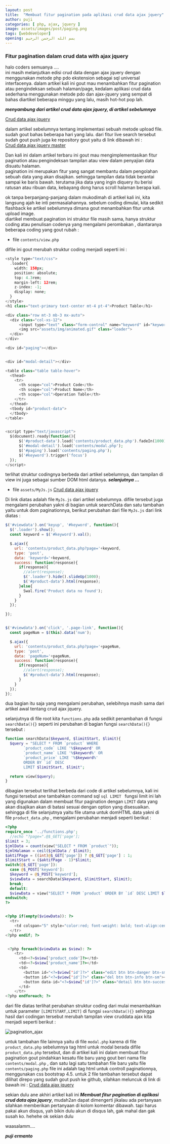 ```yaml
---
layout: post
title:  "Membuat fitur pagination pada aplikasi crud data ajax jquery"
author: puji
categories: [ php, ajax, jquery ]
image: assets/images/post/paging.png
tags: [webdeveloper]
opening: بسم الله الرحمن الرحيم
---  
```



### Fitur pagination dalam crud data with ajax jquery  
halo coders semuanya ....  
ini masih melanjutkan edisi crud data dengan ajax jquery dengan menggunakan metode php pdo ekstension sebagai sql universal interfacenya.  dalam artikel kali ini gout mau menambahkan fitur pagination atau pengindeksan sebuah halaman/page, kedalam aplikasi crud data sederhana menggunakan metode pdo dan ajax-jquery yang sempat di bahas diartikel beberapa minggu yang lalu, masih hot-hot pop lah.  

***menyambung dari artikel crud data ajax jquery, di artikel sebelumnya***  

[Crud data ajax jquery](https://codesyariah122.github.io/php/pdo/ajax/jquery/crud-data-dengan-jquery-ajax/ "Crud data sederhana dengan ajax jquery")  

dalam artikel sebelumnya tentang implementasi sebuah metode upload file.  sudah gout bahas beberapa hari yang lalu. dari fitur live search tersebut sudah gout push juga ke repository gout yaitu di link dibawah ini :  
[Crud data ajax jquery master](https://github.com/codesyariah122/crud-data-with-php-PDO-Jquery-ajax/tree/with_upload "Crud data sederhana dengan ajax jquery")  

Dan kali ini dalam artikel terbaru ini gout mau mengimplementasikan fitur pagination atau pengindeksan tampilan atau view dalam penyajian data disuatu halaman.  
pagination ini merupakan fitur yang sangat membantu dalam pengolahan sebuah data yang akan disajikan. sehingga tampilan data tidak berantai sampai ke baris bawah. terutama jika data yang ingin diquery itu berisi ratusan atau ribuan data, kebayang dong harus scroll halaman berapa kali.  

ok tanpa berpanjang-panjang dalam mukodimah di artikel kali ini, kita langsung ajah ke inti permasalahannya. sebelum coding dimulai, kita sedikit flashback ke artikel sebelumnya dimana gout menambahkan fitur untuk upload image.  
diartikel membuat pagination ini struktur file masih sama, hanya struktur coding atau penulisan codenya yang mengalami perombakan , diantaranya beberapa coding yang gout rubah :  
* file ```contents/view.php```  

difile ini gout merubah struktur coding menjadi seperti ini : 

```php
<style type="text/css">
  .loader{
    width: 150px;
    position: absolute;
    top: 4.3rem;
    margin-left: 12rem;
    z-index: -1;
    display: none;
  }
</style>
<h1 class="text-primary text-center mt-4 pt-4">Product Table</h1>

<div class="row mt-3 mb-3 mx-auto">
  <div class="col-xs-12">
      <input type="text" class="form-control" name="keyword" id="keyword" placeholder="Type keyword ... " autocomplete="off">
      <img src="assets/img/animated.gif" class="loader">
  </div>
</div>

<div id="paging"></div>


<div id="modal-detail"></div>  

<table class="table table-hover">
  <thead>
    <tr>
      <th scope="col">Product Code</th>
      <th scope="col">Product Name</th>
      <th scope="col">Operation Table</th>
    </tr>
  </thead>
  <tbody id="product-data">
  </tbody>
</table>


<script type="text/javascript">
  $(document).ready(function(){
      $('#product-data').load('contents/product_data.php').fadeIn(1000);
      $('#modal-detail').load('contents/modal.php');
      $('#paging').load('contents/paging.php');
      $('#keyword').trigger('focus')
  });
</script>

```  

terlihat struktur codingnya berbeda dari artikel sebelumnya, dan tampilan di view ini juga sebagai sumber DOM html datanya. ***selanjutnya ...***  

* file ```assets/MyJs.js```
[Crud data ajax jquery](https://github.com/codesyariah122/crud-data-with-php-PDO-Jquery-ajax/blob/with_upload/assets/MyJs.js "File MyJs.js")  

Di link diatas adalah file ```MyJs.js``` dari artikel sebelumnya. difile tersebut juga mengalami perubahan yakni di bagian untuk searchData dan satu tambahan yaitu untuk dom paginationnya, berikut perubahan dari file ```MyJs.js``` dari link diatas :  

```javascript
$('#viewdata').on('keyup', '#keyword', function(){
  $('.loader').show();
  const keyword = $('#keyword').val();

  $.ajax({
    url: 'contents/product_data.php?page='+keyword,
    type: 'post',
    data: 'keyword='+keyword,
    success: function(response){
      if(response){
        //alert(response);
        $('.loader').hide().slideUp(1000);
        $('#product-data').html(response);
      }else{
        Swal.fire('Product data no found');
      }
    }
  });

});


$('#viewdata').on('click', '.page-link', function(){
  const pageNum = $(this).data('num');

  $.ajax({
    url: 'contents/product_data.php?page='+pageNum,
    type: 'post',
    data: 'pageNum='+pageNum,
    success: function(response){
      if(response){
        //alert(response);
        $('#product-data').html(response);
      }
    }
  });
});

```  
dua bagian itu saja yang mengalami perubahan, selebihnya masih sama dari artikel awal tentang crud ajax jquery.  

selanjutnya di file root kita ```functions.php``` ada sedikit penambahan di fungsi ```searchData(){}``` seperti ini perubahan di bagian fungsi ```searchData(){}``` tersebut :  

```php
function searchData($keyword, $limitStart, $limit){
  $query = "SELECT * FROM `product` WHERE 
        `product_code` LIKE '%$keyword' OR
        `product_name` LIKE '%$keyword%' OR 
        `product_price` LIKE '%$keyword%' 
        ORDER BY `id` DESC
        LIMIT $limitStart, $limit";

  return view($query);
}
```  

dibagian tersebut terlihat berbeda dari code di artikel sebelumnya, kali ini fungsi tersebut ane tambahkan command sql ```sql LIMIT ``` fungsi limit ini lah yang digunakan dalam membuat fitur pagination dengan ```LIMIT``` data yang akan disajikan akan di batasi sesuai dengan option yang disesuaikan. sehingga di file selanjutnya yaitu file utama untuk domHTML data yakni di file ```product_data.php``` , mengalami perubahan menjadi seperti berikut : 

```php
<?php
require_once '../functions.php';
  //echo "?page=".@$_GET['page'];
$limit = 3;
$jmlData = count(view("SELECT * FROM `product`"));
$jmlHalaman = ceil($jmlData / $limit);
$aktifPage = ((int)@$_GET['page']) ? @$_GET['page'] : 1;
$limitStart = ($aktifPage - 1)*$limit;
switch(@$_GET['page']):
  case @$_POST['keyword']:
  $keyword = @$_POST['keyword'];
  $viewData = searchData($keyword, $limitStart, $limit);
  break;
  default:
  $viewData = view("SELECT * FROM `product` ORDER BY `id` DESC LIMIT $limitStart, $limit");
endswitch;
?>


<?php if(empty($viewData)): ?>
  <tr>
    <td colspan="5" style="color:red; font-weight: bold; text-align:center;">No data on this table product</td>
  </tr>
<?php endif; ?>


 <?php foreach($viewData as $view): ?>
    <tr>
      <td><?=$view['product_code']?></td>
      <td><?=$view['product_name']?></td>
      <td>
        <button id="<?=$view['id']?>" class="edit btn btn-danger btn-sm"><i class='fas fa-edit'></i></button>
        <button id="<?=$view['id']?>" class="del btn btn-info btn-sm"><i class='fas fa-eraser'></i></button>
        <button data-id="<?=$view['id']?>" class="detail btn btn-success btn-sm" data-toggle="modal" data-target="#detailData" data-code="<?=$view['product_code']?>"><i class="fas fa-fw fa-binoculars"></i></button>
      </td>
    </tr>
<?php endforeach; ?>

```  

dari file diatas terlihat perubahan struktur coding dari mulai menambahkan untuk parameter ```[LIMITSTART,LIMIT]``` di fungsi ```searchData(){}``` sehingga hasil dari codingan tersebut merubah tampilan view cruddata ajax kita menjadi seperti berikut : 

![pagination_ajax]({{site.url}}/assets/images/post/crud_ajax_pagination.gif)  

untuk tambahan file lainnya yaitu di file ```modal.php``` karena di file ```product_data.php``` sebelumnya tag html untuk modal berada difile ```product_data.php``` tersebut, dan di artikel kali ini dalam membuat fitur pagination gout pindahkan kesatu file baru yang gout beri nama file ```contents/modal.php``` , dan satu lagi satu tambahan file baru yaitu file ```contents/paging.php``` file ini adalah tag html untuk controll paginationnya, menggunakan css bootstrap 4.5. 
untuk 2 file tambahan tersebut dapat dilihat direpo yang sudah gout push ke github, silahkan meluncuk di link di bawah ini : 
[Crud data ajax jquery](https://github.com/codesyariah122/crud-data-with-php-PDO-Jquery-ajax/tree/with_pagination/contents "2 file tambahan : paging.php dan modal.php")  

sekian dulu ane akhiri artikel kali ini ***Membuat fitur pagination di aplikasi crud data ajax jquery***, mudah2an dapat dimengerti jikalau ada pertanyaan silahkan memberikan pertanyaan di kolom komentar dibawah. tapi harus pakai akun disqus, yah bikin dulu akun di disqus lah, gak mahal dan gak susah ko. hehehe
ok sekian dulu 

waasalamm....

***puji ermanto***  

